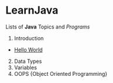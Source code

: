 # LearnJava
Lists of **Java** Topics and *Programs*

1) Introduction
* [Hello World](https://github.com/thenavdeeprathore/LearnJava/blob/master/introduction/Hello.java)
2) Data Types
3) Variables
4) OOPS {Object Oriented Programming}
